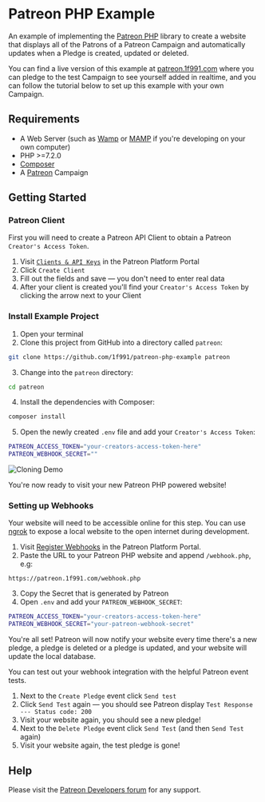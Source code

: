 # Patreon PHP Example

An example of implementing the [Patreon PHP](https://github.com/1f991/patreon-php)
library to create a website that displays all of the Patrons of a Patreon
Campaign and automatically updates when a Pledge is created, updated or deleted.

You can find a live version of this example at
[patreon.1f991.com](https://patreon.1f991.com) where you can pledge to the test
Campaign to see yourself added in realtime, and you can follow the tutorial
below to set up this example with your own Campaign.

## Requirements

* A Web Server (such as [Wamp](http://www.wampserver.com/en/) or [MAMP](https://www.mamp.info/en/) if you're developing on your own computer)
* PHP >=7.2.0
* [Composer](https://getcomposer.org/download/)
* A [Patreon](https://patreon.com) Campaign

## Getting Started

### Patreon Client

First you will need to create a Patreon API Client to obtain a Patreon
`Creator's Access Token`.

1. Visit [`Clients & API Keys`](https://www.patreon.com/portal/registration/register-clients)
  in the Patreon Platform Portal
2. Click `Create Client`
3. Fill out the fields and save — you don't need to enter real data
4. After your client is created you'll find your `Creator's Access Token` by
  clicking the arrow next to your Client

### Install Example Project

1. Open your terminal
2. Clone this project from GitHub into a directory called `patreon`:

```bash
git clone https://github.com/1f991/patreon-php-example patreon
```

3. Change into the `patreon` directory:

```bash
cd patreon
```

4. Install the dependencies with Composer:

```bash
composer install
```

5. Open the newly created `.env` file and add your `Creator's Access Token`:

```bash
PATREON_ACCESS_TOKEN="your-creators-access-token-here"
PATREON_WEBHOOK_SECRET=""
```

![Cloning Demo](https://1f991.github.io/patreon-php-example/patreon-php-example-clone.gif)

You're now ready to visit your new Patreon PHP powered website!

### Setting up Webhooks

Your website will need to be accessible online for this step. You can use
[ngrok](https://ngrok.com) to expose a local website to the open internet during
development.

1. Visit [Register Webhooks](https://www.patreon.com/portal/registration/register-webhooks)
  in the Patreon Platform Portal.
2. Paste the URL to your Patreon PHP website and append `/webhook.php`, e.g:

```
https://patreon.1f991.com/webhook.php
```

3. Copy the Secret that is generated by Patreon
4. Open `.env` and add your `PATREON_WEBHOOK_SECRET`:

```bash
PATREON_ACCESS_TOKEN="your-creators-access-token-here"
PATREON_WEBHOOK_SECRET="your-patreon-webhook-secret"
```

You're all set! Patreon will now notify your website every time there's a new
pledge, a pledge is deleted or a pledge is updated, and your website will update
the local database.

You can test out your webhook integration with the helpful Patreon event tests.

1. Next to the `Create Pledge` event click `Send test`
2. Click `Send Test` again — you should see Patreon display `Test Response ---
  Status code: 200`
3. Visit your website again, you should see a new pledge!
4. Next to the `Delete Pledge` event click `Send Test` (and then `Send Test` again)
5. Visit your website again, the test pledge is gone!

## Help

Please visit the [Patreon Developers forum](https://patreondevelopers.com) for
any support.
